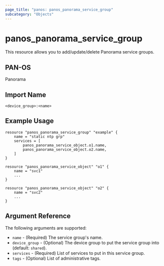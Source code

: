 ```yaml
---
page_title: "panos: panos_panorama_service_group"
subcategory: "Objects"
---
```


# panos_panorama_service_group

This resource allows you to add/update/delete Panorama service groups.


## PAN-OS

Panorama


## Import Name

```shell
<device_group>:<name>
```


## Example Usage

```hcl
resource "panos_panorama_service_group" "example" {
    name = "static ntp grp"
    services = [
        panos_panorama_service_object.o1.name,
        panos_panorama_service_object.o2.name,
    ]
}

resource "panos_panorama_service_object" "o1" {
    name = "svc1"
    ...
}

resource "panos_panorama_service_object" "o2" {
    name = "svc2"
    ...
}
```

## Argument Reference

The following arguments are supported:

* `name` - (Required) The service group's name.
* `device_group` - (Optional) The device group to put the service group into
  (default: `shared`).
* `services` - (Required) List of services to put in this service group.
* `tags` - (Optional) List of administrative tags.
